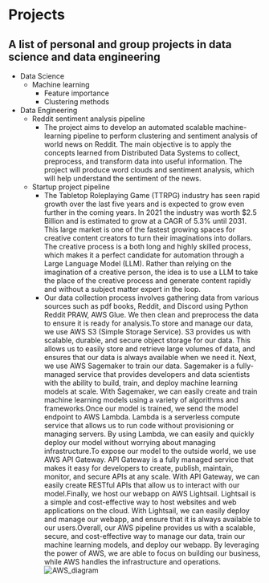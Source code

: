 # Projects
## A list of personal and group projects in data science and data engineering
- Data Science
    - Machine learning
        - Feature importance
        - Clustering methods
- Data Engineering
    - Reddit sentiment analysis pipeline
        - The project aims to develop an automated scalable machine-learning pipeline to perform
clustering and sentiment analysis of world news on Reddit. The main objective is to apply the
concepts learned from Distributed Data Systems to collect, preprocess, and transform data into
useful information. The project will produce word clouds and sentiment analysis, which will help
understand the sentiment of the news.
    - Startup project pipeline
        - The Tabletop Roleplaying Game (TTRPG) industry has seen rapid growth over the last five years and is expected to grow even further in the coming years. In 2021 the industry was worth $2.5 Billion and is estimated to grow at a CAGR of 5.3% until 2031. This large market is one of the fastest growing spaces for creative content creators to turn their imaginations into dollars. The creative process is a both long and highly skilled process, which makes it a perfect candidate for automation through a Large Language Model (LLM). Rather than relying on the imagination of a creative person, the idea is to use a LLM to take the place of the creative process and generate content rapidly and without a subject matter expert in the loop. 
        - Our data collection process involves gathering data from various sources such as pdf books, Reddit, and Discord using Python Reddit PRAW, AWS Glue. We then clean and preprocess the data to ensure it is ready for analysis.To store and manage our data, we use AWS S3 (Simple Storage Service). S3 provides us with scalable, durable, and secure object storage for our data. This allows us to easily store and retrieve large volumes of data, and ensures that our data is always available when we need it. Next, we use AWS Sagemaker to train our data. Sagemaker is a fully-managed service that provides developers and data scientists with the ability to build, train, and deploy machine learning models at scale. With Sagemaker, we can easily create and train machine learning models using a variety of algorithms and frameworks.Once our model is trained, we send the model endpoint to AWS Lambda. Lambda is a serverless compute service that allows us to run code without provisioning or managing servers. By using Lambda, we can easily and quickly deploy our model without worrying about managing infrastructure.To expose our model to the outside world, we use AWS API Gateway. API Gateway is a fully managed service that makes it easy for developers to create, publish, maintain, monitor, and secure APIs at any scale. With API Gateway, we can easily create RESTful APIs that allow us to interact with our model.Finally, we host our webapp on AWS Lightsail. Lightsail is a simple and cost-effective way to host websites and web applications on the cloud. With Lightsail, we can easily deploy and manage our webapp, and ensure that it is always available to our users.Overall, our AWS pipeline provides us with a scalable, secure, and cost-effective way to manage our data, train our machine learning models, and deploy our webapp. By leveraging the power of AWS, we are able to focus on building our business, while AWS handles the infrastructure and operations.
        ![AWS_diagram](https://github.com/matthewmarwedel/Startup_Team/assets/108997562/d263f65d-5d85-4a95-8ff5-b01c0c242d09)

